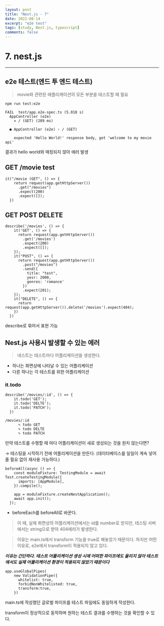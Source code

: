 ```yaml
---
layout: post
title: "Nest.js - 7"
date: 2022-08-14
excerpt: "e2e test"
tags: [study, Nest.js, typescript]
comments: false
---
```


# 7. nest.js

---

## e2e 테스트(엔드 투 엔드 테스트)

> movie와 관련된 애플리케이션의 모든 부분을 테스트할 때 필요

```
npm run test:e2e
```

```
FAIL  test/app.e2e-spec.ts (5.018 s)
  AppController (e2e)
    ✕ / (GET) (289 ms)

  ● AppController (e2e) › / (GET)

    expected 'Hello World!' response body, got 'welcome to my movie api'
```

결과가 hello world와 매칭되지 않아 에러 발생

## GET /movie test

```
it("/movie (GET", () => {
    return request(app.getHttpServer())
      .get("/movies")
      .expect(200)
      .expect([]);
  })
```

## GET POST DELETE

```
describe('/movies', () => {
    it('GET', () => {
      return request(app.getHttpServer())
        .get('/movies')
        .expect(200)
        .expect([]);
    });
    it("POST", () => {
      return request(app.getHttpServer())
        .post("/movies")
        .send({
          title: "test",
          yesr: 2000,
          genres: 'romance'
        })
        .expect(201);
    });
    it("DELETE", () => {
      return request(app.getHttpServer()).delete('/movies').expect(404);
    })
  })
```

describe로 묶어서 표현 가능

## Nest.js 사용시 발생할 수 있는 에러

> 네스트는 테스트마다 어플리케이션을 생성한다.

- 하나는 화면상에 나타날 수 있는 어플리케이션
- 다른 하나는 각 테스트를 위한 어플리케이션

### it.todo

```
describe('/movies/:id', () => {
    it.todo('GET');
    it.todo('DELTE');
    it.todo('PATCH');
  })
```

```
/movies/:id
      ✎ todo GET
      ✎ todo DELTE
      ✎ todo PATCH
```

만약 테스트를 수행할 때 마다 어플리케이션이 새로 생성되는 것을 원치 않는다면?

→ 테스팅을 시작하기 전에 어플리케이션을 만든다. (데이터베이스를 일일이 계속 넣어줄 필요 없이 재사용 가능하다.)

```
beforeAll(async () => {
    const moduleFixture: TestingModule = await Test.createTestingModule({
      imports: [AppModule],
    }).compile();

    app = moduleFixture.createNestApplication();
    await app.init();
  });
```

- beforeEach를 beforeAll로 바꾼다.

> 이 때, 실제 화면상의 어플리케이션에서는 id를 number로 받지만, 테스팅 서버에서는 string으로 받아 404에러가 발생한다.

> 이유는 main.ts에서 transform 기능을 true로 해놓았기 때문이다. 하지만 어떤 이유로, e2e에서 transform이 적용되지 않고 있다.

**_이유는 간단하다. 테스트 어플리케이션 생성 시에 어떠한 파이프에도 올리지 않아 테스트에서도 실제 어플리케이션 환경이 적용되지 않았기 때문이다_**

```
app.useGlobalPipes(
    new ValidationPipe({
      whitelist: true,
      forbidNonWhitelisted: true,
      transform:true,
    })
```

main.ts에 작성했던 글로벌 파이프를 테스트 파일에도 동일하게 작성한다.

transform이 정상적으로 동작하며 원하는 테스트 결과를 수행하는 것을 확인할 수 있다.
